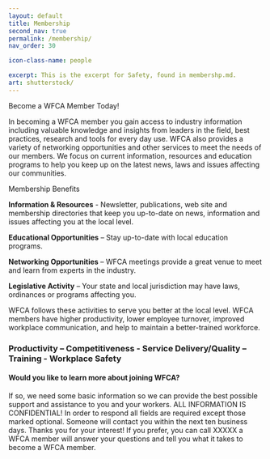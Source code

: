```yaml
---
layout: default
title: Membership
second_nav: true
permalink: /membership/
nav_order: 30

icon-class-name: people

excerpt: This is the excerpt for Safety, found in membershp.md.
art: shutterstock/
---
```


Become a WFCA Member Today!

In becoming a WFCA member you gain access to industry information including valuable knowledge and insights from leaders in the field, best practices, research and tools for every day use. WFCA also provides a variety of networking opportunities and other services to meet the needs of our members.
We focus on current information, resources and education programs to help you keep up on the latest news, laws and issues affecting our communities.


Membership Benefits

**​Information & Resources** - Newsletter, publications, web site and membership directories that keep you up-to-date on news, information and issues affecting you at the local level.

**Educational Opportunities** – Stay up-to-date with local education programs.

**Networking Opportunities** – WFCA meetings provide a great venue to meet and learn from experts in the industry.

**Legislative Activity** – Your state and local jurisdiction may have laws, ordinances or programs affecting you. 

WFCA follows these activities to serve you better at the local level.
WFCA members have higher productivity, lower employee turnover, improved workplace communication, and help to maintain a better-trained workforce.

### Productivity – Competitiveness - Service Delivery/Quality – Training - Workplace Safety

#### Would you like to learn more about joining WFCA?
If so, we need some basic information so we can provide the best possible support and assistance to you and your workers.
ALL INFORMATION IS CONFIDENTIAL!
In order to respond all fields are required except those marked optional.
Someone will contact you within the next ten business days. Thanks you for your interest!
If you prefer, you can call XXXXX a WFCA member will answer your questions and tell you what it takes to become a WFCA member.
